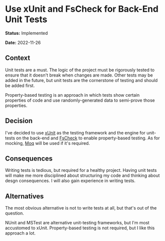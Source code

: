 # Use xUnit and FsCheck for Back-End Unit Tests

**Status:** Implemented

**Date:** 2022-11-26

## Context

Unit tests are a must. The logic of the project must be rigorously tested to ensure that it doesn't break when changes
are made. Other tests may be added in the future, but unit tests are the cornerstone of testing and should be added
first.

Property-based testing is an approach in which tests show certain properties of code and use randomly-generated data to
semi-prove those properties.

## Decision

I've decided to use [xUnit](https://xunit.net) as the testing framework and the engine for unit-tests on the back-end
and [FsCheck](https://fscheck.github.io/FsCheck) to enable property-based testing. As for mocking,
[Moq](https://moq.github.io/moq4) will be used if it's required. 

## Consequences

Writing tests is tedious, but required for a healthy project. Having unit tests will make me more disciplined about
structuring my code and thinking about desgn consequences. I will also gain experience in writing tests.

## Alternatives

The most obvious alternative is not to write tests at all, but that's out of the question.

NUnit and MSTest are alternative unit-testing frameworks, but I'm most accustomed to xUnit. Property-based testing is
not required, but I like this approach a lot.

